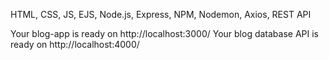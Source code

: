 HTML, CSS, JS, EJS, Node.js, Express, NPM, Nodemon, Axios, REST API


Your blog-app is ready on http://localhost:3000/
Your blog database API is ready on http://localhost:4000/
